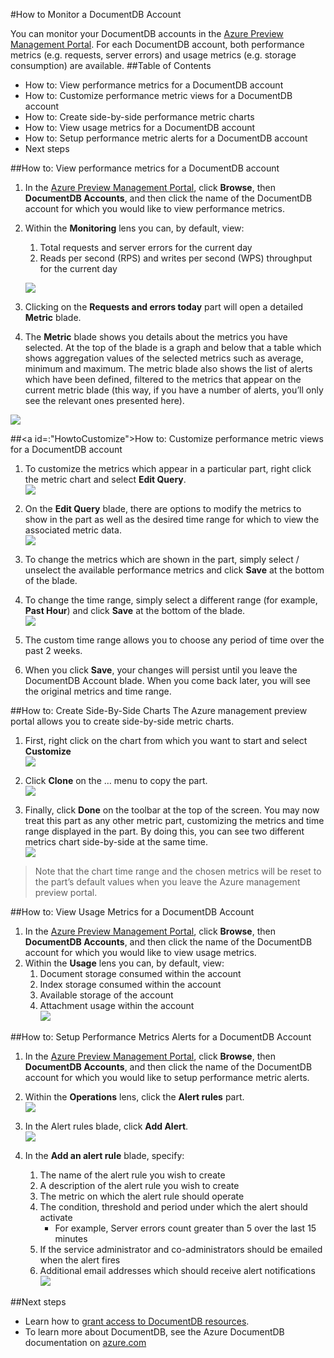 <properties title="How to Monitor a DocumentDB Account" pageTitle="How to Monitor a DocumentDB Account | Azure" description="required" metaKeywords="" services="" solutions="" documentationCenter="" authors="" videoId="" scriptId="" />

#How to Monitor a DocumentDB Account  

You can monitor your DocumentDB accounts in the [Azure Preview Management Portal](https://portal.azure.com/). For each DocumentDB account, both performance metrics (e.g. requests, server errors) and usage metrics (e.g. storage consumption) are available.
##Table of Contents  

-	How to: View performance metrics for a DocumentDB account
-	How to: Customize performance metric views for a DocumentDB account
-	How to: Create side-by-side performance metric charts
-	How to: View usage metrics for a DocumentDB account
-	How to: Setup performance metric alerts for a DocumentDB account
-	Next steps  

##<a id="HowtoView"></a>How to: View performance metrics for a DocumentDB account
1.	In the [Azure Preview Management Portal](https://portal.azure.com/), click **Browse**, then **DocumentDB Accounts**, and then click the name of the DocumentDB account for which you would like to view performance metrics.
2.	Within the **Monitoring** lens you can, by default, view:
	1.	Total requests and server errors for the current day
	2.	Reads per second (RPS) and writes per second (WPS) throughput for the current day  
	
	![][1]


3.	Clicking on the **Requests and errors today** part will open a detailed **Metric** blade.
4.	The **Metric** blade shows you details about the metrics you have selected.  At the top of the blade is a graph and below that a table which shows aggregation values of the selected metrics such as average, minimum and maximum.  The metric blade also shows the list of alerts which have been defined, filtered to the metrics that appear on the current metric blade (this way, if you have a number of alerts, you’ll only see the relevant ones presented here).  

![][2]

 

##<a id=:"HowtoCustomize"></a>How to: Customize performance metric views for a DocumentDB account


1.	To customize the metrics which appear in a particular part, right click the metric chart and select **Edit Query**.  
![][3]

2.	On the **Edit Query** blade, there are options to modify the metrics to show in the part as well as the desired time range for which to view the associated metric data.  
![][4]

3.	To change the metrics which are shown in the part, simply select / unselect the available performance metrics and click **Save** at the bottom of the blade.  
4.	To change the time range, simply select a different range (for example, **Past Hour**) and click **Save** at the bottom of the blade.  
![][5] 

5.	The custom time range allows you to choose any period of time over the past 2 weeks.
6.	When you click **Save**, your changes will persist until you leave the DocumentDB Account blade.  When you come back later, you will see the original metrics and time range.  

##<a id="HowtoCreate"></a>How to: Create Side-By-Side Charts
The Azure management preview portal allows you to create side-by-side metric charts.  

1.	First, right click on the chart from which you want to start and select **Customize**  
![][6] 

2.	Click **Clone** on the … menu to copy the part.  
![][7]  


3.	Finally, click **Done** on the toolbar at the top of the screen.  You may now treat this part as any other metric part, customizing the metrics and time range displayed in the part.  By doing this, you can see two different metrics chart side-by-side at the same time.  
![][8] 

>Note that the chart time range and the chosen metrics will be reset to the part’s default values when you leave the Azure management preview portal.  

##<a id="HowtoView"><a/>How to: View Usage Metrics for a DocumentDB Account
1.	In the [Azure Preview Management Portal](https://portal.azure.com/), click **Browse**, then **DocumentDB Accounts**, and then click the name of the DocumentDB account for which you would like to view usage metrics.
2.	Within the **Usage** lens you can, by default, view:
	1.	Document storage consumed within the account
	2.	Index storage consumed within the account
	3.	Available storage of the account
	4.	Attachment usage within the account  
	![][9]
 
##<a id="HowtoSetup"></a>How to: Setup Performance Metrics Alerts for a DocumentDB Account
1.	In the [Azure Preview Management Portal](https://portal.azure.com/), click **Browse**, then **DocumentDB Accounts**, and then click the name of the DocumentDB account for which you would like to setup performance metric alerts.
2.	Within the **Operations** lens, click the **Alert rules** part.  
![][10]

3.	In the Alert rules blade, click **Add Alert**.  
![][11]

4.	In the **Add an alert rule** blade, specify:
	1.	The name of the alert rule you wish to create
	2.	A description of the alert rule you wish to create
	3.	The metric on which the alert rule should operate
	4.	The condition, threshold and period under which the alert should activate
		-	For example, Server errors count greater than 5 over the last 15 minutes
	5.	If the service administrator and co-administrators should be emailed when the alert fires
	6.	Additional email addresses which should receive alert notifications  
	![][12]

 
##<a id="NextSteps"></a>Next steps
-	Learn how to [grant access to DocumentDB resources](http://go.microsoft.com/fwlink/p/?LinkId=402366).
-	To learn more about DocumentDB, see the Azure DocumentDB documentation on [azure.com](http://go.microsoft.com/fwlink/?LinkID=402319&clcid=0x409)


[1]: ./media/documentdb-monitor-accounts/madocdb1.png
[2]: ./media/documentdb-monitor-accounts/madocdb2.png
[3]: ./media/documentdb-monitor-accounts/madocdb3.png
[4]: ./media/documentdb-monitor-accounts/madocdb4.png
[5]: ./media/documentdb-monitor-accounts/madocdb5.png
[6]: ./media/documentdb-monitor-accounts/madocdb6.png
[7]: ./media/documentdb-monitor-accounts/madocdb7.png
[8]: ./media/documentdb-monitor-accounts/madocdb8.png
[9]: ./media/documentdb-monitor-accounts/madocdb9.png
[10]: ./media/documentdb-monitor-accounts/madocdb10.png
[11]: ./media/documentdb-monitor-accounts/madocdb11.png
[12]: ./media/documentdb-monitor-accounts/madocdb12.png